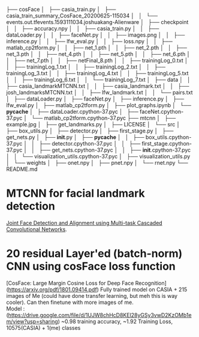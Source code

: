 ├── cosFace
│   ├── casia_train.py
│   ├── casia_train_summary_CosFace_20200625-115034
│   │   └── events.out.tfevents.1593111034.joshuakang-Alienware
│   ├── checkpoint
│   │   ├── accuracy.npy
│   │   ├── casia_train.py
│   │   ├── dataLoader.py
│   │   ├── faceNet.py
│   │   ├── images.png
│   │   ├── inference.py
│   │   ├── lfw_eval.py
│   │   ├── loss.npy
│   │   ├── matlab_cp2tform.py
│   │   ├── net_1.pth
│   │   ├── net_2.pth
│   │   ├── net_3.pth
│   │   ├── net_4.pth
│   │   ├── net_5.pth
│   │   ├── net_6.pth
│   │   ├── net_7.pth
│   │   ├── netFinal_8.pth
│   │   ├── trainingLog_0.txt
│   │   ├── trainingLog_1.txt
│   │   ├── trainingLog_2.txt
│   │   ├── trainingLog_3.txt
│   │   ├── trainingLog_4.txt
│   │   ├── trainingLog_5.txt
│   │   ├── trainingLog_6.txt
│   │   └── trainingLog_7.txt
│   ├── data
│   │   ├── casia_landmarkMTCNN.txt
│   │   ├── casia_landmark.txt
│   │   ├── josh_landmarksMTCNN.txt
│   │   ├── lfw_landmark.txt
│   │   └── pairs.txt
│   ├── dataLoader.py
│   ├── faceNet.py
│   ├── inference.py
│   ├── lfw_eval.py
│   ├── matlab_cp2tform.py
│   ├── plot_graphs.ipynb
│   └── __pycache__
│       ├── dataLoader.cpython-37.pyc
│       ├── faceNet.cpython-37.pyc
│       └── matlab_cp2tform.cpython-37.pyc
├── mtcnn
│   ├── example.jpg
│   ├── get_landmarks.py
│   ├── LICENSE
│   └── src
│       ├── box_utils.py
│       ├── detector.py
│       ├── first_stage.py
│       ├── get_nets.py
│       ├── __init__.py
│       ├── __pycache__
│       │   ├── box_utils.cpython-37.pyc
│       │   ├── detector.cpython-37.pyc
│       │   ├── first_stage.cpython-37.pyc
│       │   ├── get_nets.cpython-37.pyc
│       │   ├── __init__.cpython-37.pyc
│       │   └── visualization_utils.cpython-37.pyc
│       ├── visualization_utils.py
│       └── weights
│           ├── onet.npy
│           ├── pnet.npy
│           └── rnet.npy
└── README.md

# MTCNN for facial landmark detection
[Joint Face Detection and Alignment using Multi-task Cascaded Convolutional Networks](https://arxiv.org/abs/1604.02878).

# 20 residual Layer'ed (batch-norm) CNN using cosFace loss function
[CosFace: Large Margin Cosine Loss for Deep Face Recognition] (https://arxiv.org/pdf/1801.09414.pdf)
Fully trained model on CASIA + 215 images of Me (could have done transfer learning, but meh this is way cooler). Can then finetune with more images of me.   
Model : (https://drive.google.com/file/d/1UJW8chHcD8KEl28yGSy3vwD2KzOMb1em/view?usp=sharing) ~0.98 training accuracy, ~1.92 Training Loss, 10575(CASIA) + 1(me) classes
